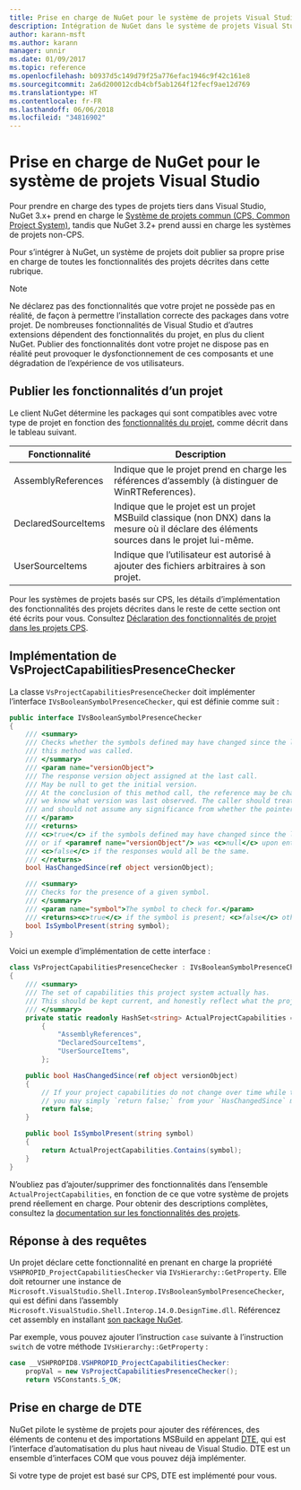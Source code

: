 ```yaml
---
title: Prise en charge de NuGet pour le système de projets Visual Studio
description: Intégration de NuGet dans le système de projets Visual Studio pour les types de projets tiers.
author: karann-msft
ms.author: karann
manager: unnir
ms.date: 01/09/2017
ms.topic: reference
ms.openlocfilehash: b0937d5c149d79f25a776efac1946c9f42c161e8
ms.sourcegitcommit: 2a6d200012cdb4cbf5ab1264f12fecf9ae12d769
ms.translationtype: HT
ms.contentlocale: fr-FR
ms.lasthandoff: 06/06/2018
ms.locfileid: "34816902"
---
```

# <a name="nuget-support-for-the-visual-studio-project-system"></a>Prise en charge de NuGet pour le système de projets Visual Studio

Pour prendre en charge des types de projets tiers dans Visual Studio, NuGet 3.x+ prend en charge le [Système de projets commun (CPS, Common Project System)](https://github.com/Microsoft/VSProjectSystem/blob/master/doc/overview/intro.md), tandis que NuGet 3.2+ prend aussi en charge les systèmes de projets non-CPS.

Pour s’intégrer à NuGet, un système de projets doit publier sa propre prise en charge de toutes les fonctionnalités des projets décrites dans cette rubrique.

> [!Note]
> Ne déclarez pas des fonctionnalités que votre projet ne possède pas en réalité, de façon à permettre l’installation correcte des packages dans votre projet. De nombreuses fonctionnalités de Visual Studio et d’autres extensions dépendent des fonctionnalités du projet, en plus du client NuGet. Publier des fonctionnalités dont votre projet ne dispose pas en réalité peut provoquer le dysfonctionnement de ces composants et une dégradation de l’expérience de vos utilisateurs.

## <a name="advertise-project-capabilities"></a>Publier les fonctionnalités d’un projet

Le client NuGet détermine les packages qui sont compatibles avec votre type de projet en fonction des [fonctionnalités du projet](https://github.com/Microsoft/VSProjectSystem/blob/master/doc/overview/about_project_capabilities.md), comme décrit dans le tableau suivant.

| Fonctionnalité | Description |
| --- | --- |
| AssemblyReferences | Indique que le projet prend en charge les références d’assembly (à distinguer de WinRTReferences). |
| DeclaredSourceItems | Indique que le projet est un projet MSBuild classique (non DNX) dans la mesure où il déclare des éléments sources dans le projet lui-même. |
| UserSourceItems|Indique que l’utilisateur est autorisé à ajouter des fichiers arbitraires à son projet. |

Pour les systèmes de projets basés sur CPS, les détails d’implémentation des fonctionnalités des projets décrites dans le reste de cette section ont été écrits pour vous. Consultez [Déclaration des fonctionnalités de projet dans les projets CPS](https://github.com/Microsoft/VSProjectSystem/blob/master/doc/overview/about_project_capabilities.md#how-to-declare-project-capabilities-in-your-project).

## <a name="implementing-vsprojectcapabilitiespresencechecker"></a>Implémentation de VsProjectCapabilitiesPresenceChecker

La classe `VsProjectCapabilitiesPresenceChecker` doit implémenter l’interface `IVsBooleanSymbolPresenceChecker`, qui est définie comme suit :

```cs
public interface IVsBooleanSymbolPresenceChecker
{
    /// <summary>
    /// Checks whether the symbols defined may have changed since the last time
    /// this method was called.
    /// </summary>
    /// <param name="versionObject">
    /// The response version object assigned at the last call.
    /// May be null to get the initial version.
    /// At the conclusion of this method call, the reference may be changed so that on a subsequent call
    /// we know what version was last observed. The caller should treat this value as an opaque object,
    /// and should not assume any significance from whether the pointer changed or not.
    /// </param>
    /// <returns>
    /// <c>true</c> if the symbols defined may have changed since the last call to this method
    /// or if <paramref name="versionObject"/> was <c>null</c> upon entering this method.
    /// <c>false</c> if the responses would all be the same.
    /// </returns>
    bool HasChangedSince(ref object versionObject);

    /// <summary>
    /// Checks for the presence of a given symbol.
    /// </summary>
    /// <param name="symbol">The symbol to check for.</param>
    /// <returns><c>true</c> if the symbol is present; <c>false</c> otherwise.</returns>
    bool IsSymbolPresent(string symbol);
}
```

Voici un exemple d’implémentation de cette interface :

```cs
class VsProjectCapabilitiesPresenceChecker : IVsBooleanSymbolPresenceChecker
{
    /// <summary>
    /// The set of capabilities this project system actually has.
    /// This should be kept current, and honestly reflect what the project can do.
    /// </summary>
    private static readonly HashSet<string> ActualProjectCapabilities = new HashSet<string>(StringComparer.OrdinalIgnoreCase)
        {
            "AssemblyReferences",
            "DeclaredSourceItems",
            "UserSourceItems",
        };

    public bool HasChangedSince(ref object versionObject)
    {
        // If your project capabilities do not change over time while the project is open,
        // you may simply `return false;` from your `HasChangedSince` method.
        return false;
    }

    public bool IsSymbolPresent(string symbol)
    {
        return ActualProjectCapabilities.Contains(symbol);
    }
}
```

N’oubliez pas d’ajouter/supprimer des fonctionnalités dans l’ensemble `ActualProjectCapabilities`, en fonction de ce que votre système de projets prend réellement en charge. Pour obtenir des descriptions complètes, consultez la [documentation sur les fonctionnalités des projets](https://github.com/Microsoft/VSProjectSystem/blob/master/doc/overview/project_capabilities.md).

## <a name="responding-to-queries"></a>Réponse à des requêtes

Un projet déclare cette fonctionnalité en prenant en charge la propriété `VSHPROPID_ProjectCapabilitiesChecker` via `IVsHierarchy::GetProperty`. Elle doit retourner une instance de `Microsoft.VisualStudio.Shell.Interop.IVsBooleanSymbolPresenceChecker`, qui est défini dans l’assembly `Microsoft.VisualStudio.Shell.Interop.14.0.DesignTime.dll`. Référencez cet assembly en installant [son package NuGet](https://www.nuget.org/packages/Microsoft.VisualStudio.Shell.Interop.14.0.DesignTime).

Par exemple, vous pouvez ajouter l’instruction `case` suivante à l’instruction `switch` de votre méthode `IVsHierarchy::GetProperty` :

```cs
case __VSHPROPID8.VSHPROPID_ProjectCapabilitiesChecker:
    propVal = new VsProjectCapabilitiesPresenceChecker();
    return VSConstants.S_OK;
```

## <a name="dte-support"></a>Prise en charge de DTE

NuGet pilote le système de projets pour ajouter des références, des éléments de contenu et des importations MSBuild en appelant [DTE](/dotnet/api/envdte.dte?view=visualstudiosdk-2017), qui est l’interface d’automatisation du plus haut niveau de Visual Studio. DTE est un ensemble d’interfaces COM que vous pouvez déjà implémenter.

Si votre type de projet est basé sur CPS, DTE est implémenté pour vous.
